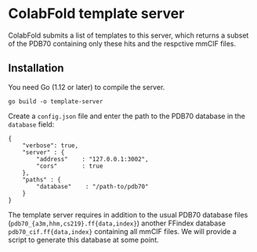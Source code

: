 # ColabFold template server

ColabFold submits a list of templates to this server, which returns a subset of the PDB70 containing only these hits and the respctive mmCIF files.

## Installation

You need Go (1.12 or later) to compile the server.

```
go build -o template-server
```

Create a `config.json` file and enter the path to the PDB70 database in the `database` field:
```
{
    "verbose": true,
    "server" : {
        "address"    : "127.0.0.1:3002",
        "cors"       : true
    },
    "paths" : {
        "database"    : "/path-to/pdb70"
    }
}
```

The template server requires in addition to the usual PDB70 database files (`pdb70_{a3m,hhm,cs219}.ff{data,index}`) another FFindex database `pdb70_cif.ff{data,index}` containing all mmCIF files. We will provide a script to generate this database at some point.
